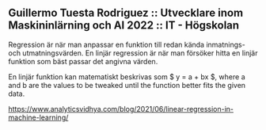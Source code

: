 ## Guillermo Tuesta Rodriguez :: Utvecklare inom Maskininlärning och AI 2022 :: IT - Högskolan
Regression är när man anpassar en funktion till redan kända inmatnings- och utmatningsvärden. 
En linjär regression är när man försöker hitta en linjär funktion som bäst passar det angivna värden.

En linjär funktion kan matematiskt beskrivas som $ y = a + bx $, where a and b are the values to be tweaked until the function better fits the given data.







https://www.analyticsvidhya.com/blog/2021/06/linear-regression-in-machine-learning/

